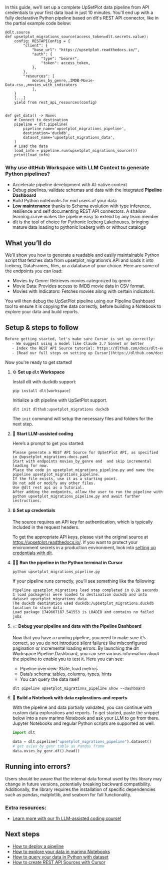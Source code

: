 In this guide, we'll set up a complete UpSetPlot data pipeline from API credentials to your first data load in just 10 minutes. You'll end up with a fully declarative Python pipeline based on dlt's REST API connector, like in the partial example code below:

```python-outcome
@dlt.source
def upsetplot_migrations_source(access_token=dlt.secrets.value):
    config: RESTAPIConfig = {
        "client": {
            "base_url": "https://upsetplot.readthedocs.io/",
            "auth": {
                "type": "bearer",
                "token": access_token,
            },
        },
        "resources": [
            movies_by_genre,,IMDB-Movie-Data.csv,,movies_with_indicators
            ],
    }
    [...]
    yield from rest_api_resources(config)


def get_data() -> None:
    # Connect to destination
    pipeline = dlt.pipeline(
        pipeline_name='upsetplot_migrations_pipeline',
        destination='duckdb',
        dataset_name='upsetplot_migrations_data', 
    )
    # Load the data
    load_info = pipeline.run(upsetplot_migrations_source())
    print(load_info) 
```

### Why use dltHub Workspace with LLM Context to generate Python pipelines?

- Accelerate pipeline development with AI-native context
- Debug pipelines, validate schemas and data with the integrated **Pipeline Dashboard**
- Build Python notebooks for end users of your data
- **Low maintenance** thanks to Schema evolution with type inference, resilience and self documenting REST API connectors. A shallow learning curve makes the pipeline easy to extend by any team member
- dlt is the tool of choice for Pythonic Iceberg Lakehouses, bringing mature data loading to pythonic Iceberg with or without catalogs

## What you’ll do

We’ll show you how to generate a readable and easily maintainable Python script that fetches data from upsetplot_migrations’s API and loads it into Iceberg, DataFrames, files, or a database of your choice. Here are some of the endpoints you can load:

- Movies by Genre: Retrieves movies categorized by genre.
- Movie Data: Provides access to IMDB movie data in CSV format.
- Movies with Indicators: Fetches movies along with certain indicators.

You will then debug the UpSetPlot pipeline using our Pipeline Dashboard tool to ensure it is copying the data correctly, before building a Notebook to explore your data and build reports.

## Setup & steps to follow

```default
Before getting started, let's make sure Cursor is set up correctly:
   - We suggest using a model like Claude 3.7 Sonnet or better
   - Index the REST API Source tutorial: https://dlthub.com/docs/dlt-ecosystem/verified-sources/rest_api/ and add it to context as **@dlt rest api**
   - [Read our full steps on setting up Cursor](https://dlthub.com/docs/dlt-ecosystem/llm-tooling/cursor-restapi#23-configuring-cursor-with-documentation)
```

Now you're ready to get started!

1. ⚙️ **Set up `dlt` Workspace**
    
    Install dlt with duckdb support:
    ```shell
    pip install dlt[workspace]
    ```

    Initialize a dlt pipeline with UpSetPlot support.
    ```shell
    dlt init dlthub:upsetplot_migrations duckdb
    ```

    The `init` command will setup the necessary files and folders for the next step.
    
2. 🤠 **Start LLM-assisted coding**
    
    Here’s a prompt to get you started:
    
    ```prompt
    Please generate a REST API Source for UpSetPlot API, as specified in @upsetplot_migrations-docs.yaml 
    Start with endpoints movies_by_genre and  and skip incremental loading for now. 
    Place the code in upsetplot_migrations_pipeline.py and name the pipeline upsetplot_migrations_pipeline. 
    If the file exists, use it as a starting point. 
    Do not add or modify any other files. 
    Use @dlt rest api as a tutorial. 
    After adding the endpoints, allow the user to run the pipeline with python upsetplot_migrations_pipeline.py and await further instructions.
    ```

    
3. 🔒 **Set up credentials** 
    
    The source requires an API key for authentication, which is typically included in the request headers.
    
    To get the appropriate API keys, please visit the original source at https://upsetplot.readthedocs.io/.
    If you want to protect your environment secrets in a production environment, look into [setting up credentials with dlt](https://dlthub.com/docs/walkthroughs/add_credentials).
    
4. 🏃‍♀️ **Run the pipeline in the Python terminal in Cursor**
    
    ```shell
    python upsetplot_migrations_pipeline.py
    ```
    
    If your pipeline runs correctly, you’ll see something like the following:
    
    ```shell
    Pipeline upsetplot_migrations load step completed in 0.26 seconds
    1 load package(s) were loaded to destination duckdb and into dataset upsetplot_migrations_data
    The duckdb destination used duckdb:/upsetplot_migrations.duckdb location to store data
    Load package 1749667187.541553 is LOADED and contains no failed jobs
    ```
    
5. 📈 **Debug your pipeline and data with the Pipeline Dashboard**

    Now that you have a running pipeline, you need to make sure it’s correct, so you do not introduce silent failures like misconfigured pagination or incremental loading errors. By launching the dlt Workspace Pipeline Dashboard, you can see various information about the pipeline to enable you to test it. Here you can see:
    - Pipeline overview: State, load metrics
    - Data’s schema: tables, columns, types, hints
    - You can query the data itself
    
    ```shell
    dlt pipeline upsetplot_migrations_pipeline show --dashboard
    ```
    
6. 🐍 **Build a Notebook with data explorations and reports**

    With the pipeline and data partially validated, you can continue with custom data explorations and reports. To get started, paste the snippet below into a new marimo Notebook and ask your LLM to go from there. Jupyter Notebooks and regular Python scripts are supported as well.

    
    ```python
    import dlt

   data = dlt.pipeline("upsetplot_migrations_pipeline").dataset()
   # get ovies_by_genr table as Pandas frame
   data.ovies_by_genr.df().head()
    ```

## Running into errors?

Users should be aware that the internal data format used by this library may change in future versions, potentially breaking backward compatibility. Additionally, the library requires the installation of specific dependencies such as pandas, matplotlib, and seaborn for full functionality.

### Extra resources:

- [Learn more with our 1h LLM-assisted coding course!](https://www.youtube.com/watch?v=GGid70rnJuM)

## Next steps

- [How to deploy a pipeline](https://dlthub.com/docs/walkthroughs/deploy-a-pipeline)
- [How to explore your data in marimo Notebooks](https://dlthub.com/docs/general-usage/dataset-access/marimo)
- [How to query your data in Python with dataset](https://dlthub.com/docs/general-usage/dataset-access/dataset)
- [How to create REST API Sources with Cursor](https://dlthub.com/docs/dlt-ecosystem/llm-tooling/cursor-restapi)